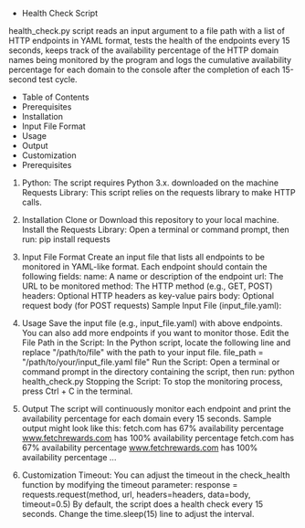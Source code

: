 - Health Check Script

health_check.py script reads an input argument to a file path with a list of HTTP endpoints in YAML format, tests the health of the endpoints every 15 seconds, keeps track of the availability percentage of the HTTP domain names being monitored by the program and logs the cumulative availability percentage for each domain to the console after the completion of each 15-second test cycle.
- Table of Contents
- Prerequisites
- Installation
- Input File Format
- Usage
- Output
- Customization
- Prerequisites
1. Python: The script requires Python 3.x. downloaded on the machine 
Requests Library: This script relies on the requests library to make HTTP calls.

2. Installation
Clone or Download this repository to your local machine.
Install the Requests Library: Open a terminal or command prompt, then run:
pip install requests

3. Input File Format
Create an input file that lists all endpoints to be monitored in YAML-like format. Each endpoint should contain the following fields:
name: A name or description of the endpoint
url: The URL to be monitored
method: The HTTP method (e.g., GET, POST)
headers: Optional HTTP headers as key-value pairs
body: Optional request body (for POST requests)
Sample Input File (input_file.yaml):

4. Usage
Save the input file (e.g., input_file.yaml) with above endpoints. You can also add more endpoints if you want to monitor those.
Edit the File Path in the Script: In the Python script, locate the following line and replace "/path/to/file" with the path to your input file.
file_path = "/path/to/your/input_file.yaml file"
Run the Script: Open a terminal or command prompt in the directory containing the script, then run:
python health_check.py
Stopping the Script: To stop the monitoring process, press Ctrl + C in the terminal.

5. Output
The script will continuously monitor each endpoint and print the availability percentage for each domain every 15 seconds. Sample output might look like this:
fetch.com has 67% availability percentage
www.fetchrewards.com has 100% availability percentage
fetch.com has 67% availability percentage
www.fetchrewards.com has 100% availability percentage
...

6. Customization
Timeout: You can adjust the timeout in the check_health function by modifying the timeout parameter:
response = requests.request(method, url, headers=headers, data=body, timeout=0.5)
By default, the script does a health check every 15 seconds. Change the time.sleep(15) line to adjust the interval.

